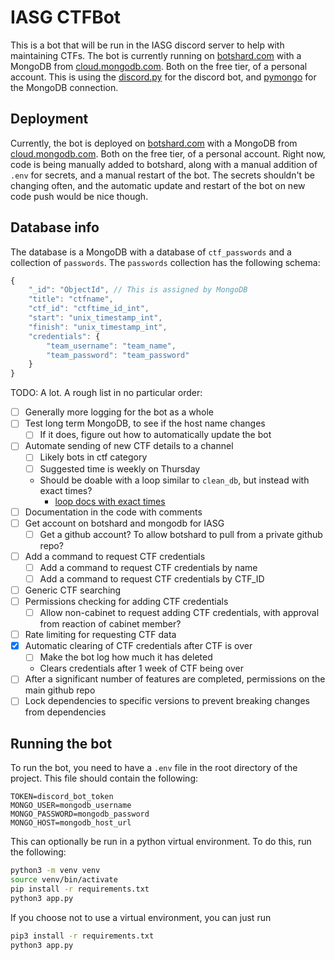 # IASG CTFBot

This is a bot that will be run in the IASG discord server to help with maintaining CTFs. The bot is currently running on [botshard.com](https://botshard.com) with a MongoDB from [cloud.mongodb.com](https://cloud.mongodb.com). Both on the free tier, of a personal account. This is using the [discord.py](https://discordpy.readthedocs.io/en/stable/index.html#) for the discord bot, and [pymongo](https://pymongo.readthedocs.io/en/stable/) for the MongoDB connection.

## Deployment

Currently, the bot is deployed on [botshard.com](https://botshard.com) with a MongoDB from [cloud.mongodb.com](https://cloud.mongodb.com). Both on the free tier, of a personal account. Right now, code is being manually added to botshard, along with a manual addition of `.env` for secrets, and a manual restart of the bot. The secrets shouldn't be changing often, and the automatic update and restart of the bot on new code push would be nice though.

## Database info

The database is a MongoDB with a database of `ctf_passwords` and a collection of `passwords`. The `passwords` collection has the following schema:

```js
{
    "_id": "ObjectId", // This is assigned by MongoDB
    "title": "ctfname",
    "ctf_id": "ctftime_id_int",
    "start": "unix_timestamp_int",
    "finish": "unix_timestamp_int",
    "credentials": {
        "team_username": "team_name",
        "team_password": "team_password"
    }
}
```

TODO: A lot. A rough list in no particular order:

- [ ] Generally more logging for the bot as a whole
- [ ] Test long term MongoDB, to see if the host name changes
  - [ ] If it does, figure out how to automatically update the bot
- [ ] Automate sending of new CTF details to a channel
  - [ ] Likely bots in ctf category
  - [ ] Suggested time is weekly on Thursday
  - Should be doable with a loop similar to `clean_db`, but instead with exact times?
    - [loop docs with exact times](https://discordpy.readthedocs.io/en/stable/ext/tasks/index.html?highlight=tasks#discord.ext.tasks.Loop.time)
- [ ] Documentation in the code with comments
- [ ] Get account on botshard and mongodb for IASG
  - [ ] Get a github account? To allow botshard to pull from a private github repo?
- [ ] Add a command to request CTF credentials
  - [ ] Add a command to request CTF credentials by name
  - [ ] Add a command to request CTF credentials by CTF_ID
- [ ] Generic CTF searching
- [ ] Permissions checking for adding CTF credentials
  - [ ] Allow non-cabinet to request adding CTF credentials, with approval from reaction of cabinet member?
- [ ] Rate limiting for requesting CTF data
- [X] Automatic clearing of CTF credentials after CTF is over
  - [ ] Make the bot log how much it has deleted
  - Clears credentials after 1 week of CTF being over
- [ ] After a significant number of features are completed, permissions on the main github repo
- [ ] Lock dependencies to specific versions to prevent breaking changes from dependencies

## Running the bot

To run the bot, you need to have a `.env` file in the root directory of the project. This file should contain the following:

```env
TOKEN=discord_bot_token
MONGO_USER=mongodb_username
MONGO_PASSWORD=mongodb_password
MONGO_HOST=mongodb_host_url
```

This can optionally be run in a python virtual environment. To do this, run the following:

```bash
python3 -m venv venv
source venv/bin/activate
pip install -r requirements.txt
python3 app.py
```

If you choose not to use a virtual environment, you can just run

```bash
pip3 install -r requirements.txt
python3 app.py
```
